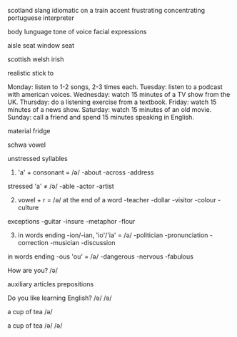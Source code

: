 scotland
slang
idiomatic
on a train
accent
frustrating
concentrating
portuguese
interpreter

body lunguage
tone of voice
facial expressions

aisle seat
window seat

scottish
welsh
irish

realistic
stick to


Monday: listen to 1-2 songs, 2-3 times each.
Tuesday: listen to a podcast with american voices.
Wednesday: watch 15 minutes of a TV show from the UK.
Thursday: do a listening exercise from a textbook.
Friday: watch 15 minutes of a news show.
Saturday: watch 15 minutes of an old movie.
Sunday: call a friend and spend 15 minutes speaking in English.



material
fridge



schwa
vowel

unstressed syllables


1. 'a' + consonant  = /ə/
-about
-across
-address

stressed 'a' ≠ /ə/
-able
-actor
-artist

2. vowel + r = /ə/ at the end of a word
-teacher
-dollar
-visitor
-colour
-culture

exceptions
-guitar
-insure
-metaphor
-flour


3. in words ending -ion/-ian, 'io'/'ia' = /ə/
-politician
-pronunciation
-correction
-musician
-discussion

in words ending -ous 'ou' = /ə/
-dangerous
-nervous
-fabulous



How are you?
        /ə/

auxiliary
articles
prepositions

Do you like learning English?
/ə/ /ə/


a cup of tea
/ə/

a cup of tea
/ə/     /ə/




